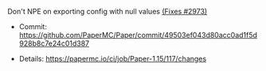 Don't NPE on exporting config with null values [(Fixes #2973)](https://github.com/PaperMC/Paper/issues/2973)

* Commit: https://github.com/PaperMC/Paper/commit/49503ef043d80acc0ad1f5d928b8c7e24c01d387

* Details: https://papermc.io/ci/job/Paper-1.15/117/changes
